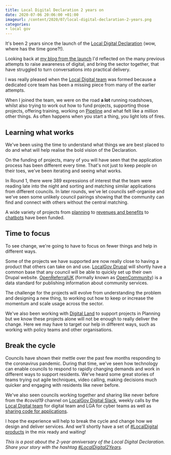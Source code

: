 ```yaml
---
title: Local Digital Declaration 2 years on
date: 2020-07-06 20:06:00 +01:00
imageurl: /content/2020/07/local-digital-declaration-2-years.png
categories:
- local gov
---
```


It's been 2 years since the launch of the [Local Digital Declaration](https://www.localdigital.gov.uk/declaration/) (wow, where has the time gone?!).

Looking back at [my blog from the launch](/blog/2018/07/launching-local-digital-declaration) I'd reflected on the many previous attempts to raise awareness of digital, and bring the sector together, that have struggled to turn conversations into practical delivery.

I was really pleased when the [Local Digital team](https://twitter.com/LDgovUK) was formed because a dedicated core team has been a missing piece from many of the earlier attempts.

When I joined the team, we were on the road **a lot** running roadshows, whilst also trying to work out how to fund projects, supporting those projects, offering training, working on [Pipeline](https://pipeline.localgov.digital) and what felt like a million other things. As often happens when you start a thing, you light lots of fires.

## Learning what works

We've been using the time to understand what things we are best placed to do and what will help realise the bold vision of the Declaration.

On the funding of projects, many of you will have seen that the application process has been different every time. That's not just to keep people on their toes, we've been iterating and seeing what works.

In Round 1, there were 389 expressions of interest that the team were reading late into the night and sorting and matching similar applications from different councils. In later rounds, we've let councils self-organise and we've seen some unlikely council pairings showing that the community can find and connect with others without the central matching. 

A wide variety of projects from [planning](https://localdigital.gov.uk/fund/projects-submitted/?stage=&status=funded&service=planning-and-building-control&round=&region=) to [revenues and benefits](https://localdigital.gov.uk/funded-projects-round-3/a-new-system-for-processing-revenues-and-benefits-data/) to [chatbots](https://localdigital.gov.uk/can-chatbots-and-ai-help-solve-service-design-problems/) have been funded.

## Time to focus

To see change, we're going to have to focus on fewer things and help in different ways.

Some of the projects we have supported are now really close to having a product that others can take on and use. [LocalGov Drupal](https://localgovdrupal.org) will shortly have a common base that any council will be able to quickly set up their own Drupal website. [OpenReferralUK](https://openreferraluk.org/) (formally known as [OpenCommunity](https://opencommunity.org.uk/)) is a data standard for publishing information about community services.

The challenge for the projects will evolve from understanding the problem and designing a new thing, to working out how to keep or increase the momentum and scale usage across the sector.

We've also been working with [Digital Land](https://digital-land.github.io/) to support projects in Planning but we know these projects alone will not be enough to really deliver the change. Here we may have to target our help in different ways, such as working with policy teams and other organisations.

## Break the cycle

Councils have shown their mettle over the past few months responding to the coronavirus pandemic. During that time, we've seen how technology can enable councils to respond to rapidly changing demands and work in different ways to support residents. We've heard some great stories of teams trying out agile techniques, video calling, making decisions much quicker and engaging with residents like never before.

We've also seen councils working together and sharing like never before from the _#covid19_ channel on [LocalGov Digital Slack](https://localgov.digital/news/2020/03/new-covid19-channel-launched), weekly calls by the [Local Digital team](https://localdigital.gov.uk/coronavirus-response/) for digital team and LGA for cyber teams as well as [sharing code for applications](https://docs.google.com/document/d/19MrE7NpcZs6h_FtFgchjlvtBBMFqDxTby4XWqn-ji3g/edit#heading=h.2o42w8ch4nt5).

I hope the experience will help to break the cycle and change how we design and deliver services. And we'll shortly have a set of [#LocalDigital products](https://localdigital.gov.uk/funded-projects/) in the mix ready and waiting!

_This is a post about the 2-year anniversary of the Local Digital Declaration. Share your story with the hashtag [#LocalDigital2Years](https://twitter.com/search?q=%23LocalDigital2Years)._
